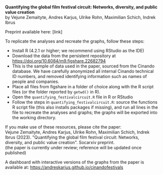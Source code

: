 **Quantifying the global film festival circuit: Networks, diversity, and public value creation**
<br> by Vejune Zemaityte, Andres Karjus, Ulrike Rohn, Maximilian Schich, Indrek Ibrus

Preprint available here: [link]

To replicate the analyses and recreate the graphs, follow these steps:
- Install R (4.2.1 or higher; we recommend using RStudio as the IDE)
- Download the data from the persistent repository at https://doi.org/10.6084/m9.figshare.22682794
- This is the sample of data used in the paper, sourced from the Cinando database. We have carefully anonymized all internal Cinando technical ID numbers, and removed identifying information such as names of people and companies.
- Place all files from figshare in a folder of choice along with the R script files (or the folder reported by `getwd()` in R). 
- Open the `quantifying_festivalcircuit.R` file in R or RStudio
- Follow the steps in `quantifying_festivalcircuit.R`: source the functions R script file (this also installs packages if missing), and run all lines in the file to recreate the analyses and graphs; the graphs will be exported into the working directory.

If you make use of these resources, please cite the paper:<br>
Vejune Zemaityte, Andres Karjus, Ulrike Rohn, Maximilian Schich, Indrek Ibrus (2023). "Quantifying the global film festival circuit: Networks, diversity, and public value creation". Socarxiv preprint.
<br>(the paper is currently under review; reference will be updated once published)

A dashboard with interactive versions of the graphs from the paper is available at: https://andreskarjus.github.io/cinandofestivals
